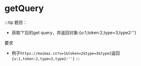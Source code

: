# getQuery

:::tip
题目：
* 获取‘?’后的get query，并返回对象:{u:1,token:2,type=3,type2:''}

要求
* 例子`https://maimai.cn?u=1&token=2&type=3&type2`返回`{u:1,token:2,type=3,type2:''}`
:::
